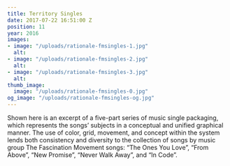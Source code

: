 ```yaml
---
title: Territory Singles
date: 2017-07-22 16:51:00 Z
position: 11
year: 2016
images:
- image: "/uploads/rationale-fmsingles-1.jpg"
  alt: 
- image: "/uploads/rationale-fmsingles-2.jpg"
  alt: 
- image: "/uploads/rationale-fmsingles-3.jpg"
  alt: 
thumb_image:
  image: "/uploads/rationale-fmsingles-0.jpg"
og_image: "/uploads/rationale-fmsingles-og.jpg"
---
```


Shown here is an excerpt of a five-part series of music single packaging, which represents the songs’ subjects in a conceptual and unified graphical manner. The use of color, grid, movement, and concept within the system lends both consistency and diversity to the collection of songs by music group The Fascination Movement songs: “The Ones You Love”, “From Above”, “New Promise”, “Never Walk Away”, and “In Code”.